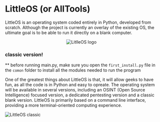 # LittleOS (or AllTools)

LittleOS is an operating system coded entirely in Python, developed from scratch. Although the project is currently an overlay of the existing OS, the ultimate goal is to be able to run it directly on a blank computer.

<p align="center">
  <img alt="LitlleOS logo" src="https://github.com/dainci/LittleOS/assets/91798430/726e9b3a-812a-432e-91c2-7ab3c184569b">
</p>


### classic version!

** before running main.py, make sure you open the `first_install.py` file in the `comon` folder to install all the modules needed to run the program


One of the greatest things about LittleOS is that, it will allow geeks to have fun, as all the code is in Python and easy to opreate. The operating system will be available in several versions, including an OSINT (Open Source Intelligence) focused version, a dedicated pentesting version and a classic blank version. LittleOS is primarily based on a command line interface, providing a more terminal-oriented computing experience.
 
![LittleOS classic](https://github.com/dainci/LittleOS/assets/91798430/7326afa3-3720-46bf-bfab-5b6fb1807a23)


